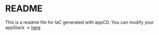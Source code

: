 # README
This is a readme file for IaC generated with appCD.
You can modify your appStack -> [here](http://cloud.stackgen.com/appstacks/9bb5fdaa-9932-4c86-8204-3eb2abf716d0)
